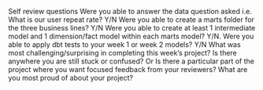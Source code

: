 Self review questions
Were you able to answer the data question asked i.e. What is our user repeat rate? Y/N
Were you able to create a marts folder for the three business lines? Y/N
Were you able to create at least 1 intermediate model and 1 dimension/fact model within each marts model? Y/N.
Were you able to apply dbt tests to your week 1 or week 2 models? Y/N
What was most challenging/surprising in completing this week’s project?
Is there anywhere you are still stuck or confused? Or Is there a particular part of the project where you want focused feedback from your reviewers?
What are you most proud of about your project?
